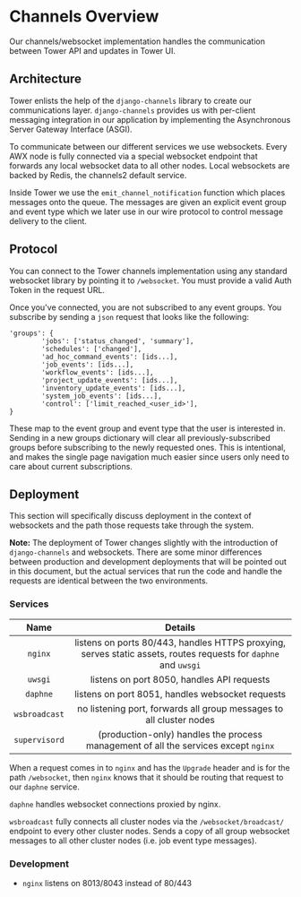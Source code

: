 # Channels Overview

Our channels/websocket implementation handles the communication between Tower API and updates in Tower UI.

## Architecture

Tower enlists the help of the `django-channels` library to create our communications layer. `django-channels` provides us with per-client messaging integration in our application by implementing the Asynchronous Server Gateway Interface (ASGI).

To communicate between our different services we use websockets. Every AWX node is fully connected via a special websocket endpoint that forwards any local websocket data to all other nodes. Local websockets are backed by Redis, the channels2 default service.

Inside Tower we use the `emit_channel_notification` function which places messages onto the queue. The messages are given an explicit event group and event type which we later use in our wire protocol to control message delivery to the client.

## Protocol

You can connect to the Tower channels implementation using any standard websocket library by pointing it to `/websocket`. You must
provide a valid Auth Token in the request URL.

Once you've connected, you are not subscribed to any event groups. You subscribe by sending a `json` request that looks like the following:

    'groups': {
            'jobs': ['status_changed', 'summary'],
            'schedules': ['changed'],
            'ad_hoc_command_events': [ids...],
            'job_events': [ids...],
            'workflow_events': [ids...],
            'project_update_events': [ids...],
            'inventory_update_events': [ids...],
            'system_job_events': [ids...],
            'control': ['limit_reached_<user_id>'],
    }

These map to the event group and event type that the user is interested in. Sending in a new groups dictionary will clear all previously-subscribed groups before subscribing to the newly requested ones. This is intentional, and makes the single page navigation much easier since users only need to care about current subscriptions.

## Deployment

This section will specifically discuss deployment in the context of websockets and the path those requests take through the system.

**Note:** The deployment of Tower changes slightly with the introduction of `django-channels` and websockets. There are some minor differences between production and development deployments that will be pointed out in this document, but the actual services that run the code and handle the requests are identical between the two environments.

### Services
| Name        | Details |
|:-----------:|:-----------------------------------------------------------------------------------------------------------:|
| `nginx`     | listens on ports 80/443, handles HTTPS proxying, serves static assets, routes requests for `daphne` and `uwsgi` |
| `uwsgi`      | listens on port 8050, handles API requests |
| `daphne`      | listens on port 8051, handles websocket requests |
| `wsbroadcast`   | no listening port, forwards all group messages to all cluster nodes |
| `supervisord` | (production-only) handles the process management of all the services except `nginx` |

When a request comes in to `nginx` and has the `Upgrade` header and is for the path `/websocket`, then `nginx` knows that it should be routing that request to our `daphne` service.

`daphne` handles websocket connections proxied by nginx.

`wsbroadcast` fully connects all cluster nodes via the `/websocket/broadcast/` endpoint to every other cluster nodes. Sends a copy of all group websocket messages to all other cluster nodes (i.e. job event type messages).

### Development
 - `nginx` listens on 8013/8043 instead of 80/443
